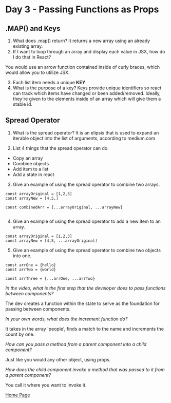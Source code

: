 # Day 3 - Passing Functions as Props

## .MAP() and Keys

1. What does .map() return?
It returns a new array using an already existing array.
2. If I want to loop through an array and display each value in JSX, how do I do that in React?

You would use an arrow function contained inside of curly braces, which would allow you to utilize JSX.

3. Each list item needs a unique **KEY**
4. What is the purpose of a key?
Keys provide unique identifiers so react can track which items have changed or been added/removed. Ideally, they're given to the elements inside of an array which will give them a stable id.

## Spread Operator

1. What is the spread operator? It is an elipsis that is used to expand an iterable object into the list of arguments, according to medium.com

2. List 4 things that the spread operator can do.
- Copy an array
- Combine objects
- Add item to a list
- Add a state in react

3. Give an example of using the spread operator to combine two arrays.

``` 
const arrayOriginal = [1,2,3]
const arrayNew = [4,5,]

const combinedArr = [...arrayOriginal, ...arrayNew]


```


4. Give an example of using the spread operator to add a new item to an array.

```
const arrayOriginal = [1,2,3]
const arrayNew = [4,5, ...arrayOriginal]

```

5. Give an example of using the spread operator to combine two objects into one.
 ```
 const arrOne = {hello}
 const arrTwo = {world}

 const arrThree = {...arrOne, ...arrTwo}
 ```

*In the video, what is the first step that the developer does to pass functions between components?* 

The dev creates a function within the state to serve as the foundation for passing between components.

*In your own words, what does the increment function do?*

It takes in the array 'people', finds a match to the name and increments the count by one.

*How can you pass a method from a parent component into a child component?*

Just like you would any other object, using props.

*How does the child component invoke a method that was passed to it from a parent component?*

You call it where you want to invoke it.

[Home Page](index.md)
